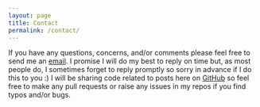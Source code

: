 ```yaml
---
layout: page
title: Contact
permalink: /contact/
---
```

If you have any questions, concerns, and/or comments please feel free to send me an [email][email]. I promise I will do my best to reply on time but, as most people do, I sometimes forget to reply promptly so sorry in advance if I do this to you :) I will be sharing code related to posts here on [GitHub][gh] so feel free to make any pull requests or raise any issues in my repos if you find typos and/or bugs.

[gh]: [{{site.githubrepo}}]
[email]: mailto:{{site.email}}
